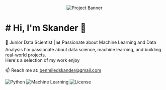 <p align="center">
  <img src="[images/project-banner.png](https://www.canva.com/design/DAGUHudEqJY/5rpjTOa3mdW5XCM3-3pZKA/edit?utm_content=DAGUHudEqJY&utm_campaign=designshare&utm_medium=link2&utm_source=sharebutton)" alt="Project Banner">
</p>

# # Hi, I'm Skander 👋

🎯 Junior Data Scientist | 📊 Passionate about Machine Learning and Data Analysis
I'm passionate about data science, machine learning, and building real-world projects.  
Here's a selection of my work enjoy


📫 Reach me at: benmiledskander@gmail.com

![Python](https://img.shields.io/badge/Python-3.8-blue)
![Machine Learning](https://img.shields.io/badge/Machine_Learning-Enabled-brightgreen)
![License](https://img.shields.io/badge/license-MIT-green)
